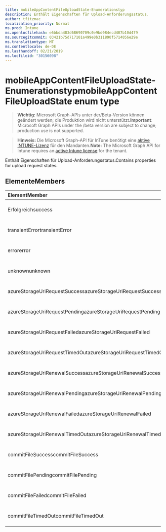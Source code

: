 ```yaml
---
title: mobileAppContentFileUploadState-Enumerationstyp
description: Enthält Eigenschaften für Upload-Anforderungsstatus.
author: tfitzmac
localization_priority: Normal
ms.prod: Intune
ms.openlocfilehash: e6bbda483d68690709c0e9bd084ecd407b10d479
ms.sourcegitcommit: 03421b75d717101a499e0b311890f5714056e29e
ms.translationtype: MT
ms.contentlocale: de-DE
ms.lasthandoff: 02/21/2019
ms.locfileid: "30156098"
---
```

# <a name="mobileappcontentfileuploadstate-enum-type"></a><span data-ttu-id="bea63-103">mobileAppContentFileUploadState-Enumerationstyp</span><span class="sxs-lookup"><span data-stu-id="bea63-103">mobileAppContentFileUploadState enum type</span></span>

> <span data-ttu-id="bea63-104">**Wichtig:** Microsoft Graph-APIs unter der/Beta-Version können geändert werden; die Produktion wird nicht unterstützt.</span><span class="sxs-lookup"><span data-stu-id="bea63-104">**Important:** Microsoft Graph APIs under the /beta version are subject to change; production use is not supported.</span></span>

> <span data-ttu-id="bea63-105">**Hinweis:** Die Microsoft Graph-API für InTune benötigt eine [aktive INTUNE-Lizenz](https://go.microsoft.com/fwlink/?linkid=839381) für den Mandanten.</span><span class="sxs-lookup"><span data-stu-id="bea63-105">**Note:** The Microsoft Graph API for Intune requires an [active Intune license](https://go.microsoft.com/fwlink/?linkid=839381) for the tenant.</span></span>

<span data-ttu-id="bea63-106">Enthält Eigenschaften für Upload-Anforderungsstatus.</span><span class="sxs-lookup"><span data-stu-id="bea63-106">Contains properties for upload request states.</span></span>

## <a name="members"></a><span data-ttu-id="bea63-107">Elemente</span><span class="sxs-lookup"><span data-stu-id="bea63-107">Members</span></span>
|<span data-ttu-id="bea63-108">Element</span><span class="sxs-lookup"><span data-stu-id="bea63-108">Member</span></span>|<span data-ttu-id="bea63-109">Wert</span><span class="sxs-lookup"><span data-stu-id="bea63-109">Value</span></span>|<span data-ttu-id="bea63-110">Beschreibung</span><span class="sxs-lookup"><span data-stu-id="bea63-110">Description</span></span>|
|:---|:---|:---|
|<span data-ttu-id="bea63-111">Erfolgreich</span><span class="sxs-lookup"><span data-stu-id="bea63-111">success</span></span>|<span data-ttu-id="bea63-112">0</span><span class="sxs-lookup"><span data-stu-id="bea63-112">0</span></span>|<span data-ttu-id="bea63-113">Noch nicht dokumentiert</span><span class="sxs-lookup"><span data-stu-id="bea63-113">Not yet documented</span></span>|
|<span data-ttu-id="bea63-114">transientError</span><span class="sxs-lookup"><span data-stu-id="bea63-114">transientError</span></span>|<span data-ttu-id="bea63-115">1</span><span class="sxs-lookup"><span data-stu-id="bea63-115">1</span></span>|<span data-ttu-id="bea63-116">Noch nicht dokumentiert</span><span class="sxs-lookup"><span data-stu-id="bea63-116">Not yet documented</span></span>|
|<span data-ttu-id="bea63-117">error</span><span class="sxs-lookup"><span data-stu-id="bea63-117">error</span></span>|<span data-ttu-id="bea63-118">2</span><span class="sxs-lookup"><span data-stu-id="bea63-118">2</span></span>|<span data-ttu-id="bea63-119">Noch nicht dokumentiert</span><span class="sxs-lookup"><span data-stu-id="bea63-119">Not yet documented</span></span>|
|<span data-ttu-id="bea63-120">unknown</span><span class="sxs-lookup"><span data-stu-id="bea63-120">unknown</span></span>|<span data-ttu-id="bea63-121">3</span><span class="sxs-lookup"><span data-stu-id="bea63-121">3</span></span>|<span data-ttu-id="bea63-122">Noch nicht dokumentiert</span><span class="sxs-lookup"><span data-stu-id="bea63-122">Not yet documented</span></span>|
|<span data-ttu-id="bea63-123">azureStorageUriRequestSuccess</span><span class="sxs-lookup"><span data-stu-id="bea63-123">azureStorageUriRequestSuccess</span></span>|<span data-ttu-id="bea63-124">100</span><span class="sxs-lookup"><span data-stu-id="bea63-124">100</span></span>|<span data-ttu-id="bea63-125">Noch nicht dokumentiert</span><span class="sxs-lookup"><span data-stu-id="bea63-125">Not yet documented</span></span>|
|<span data-ttu-id="bea63-126">azureStorageUriRequestPending</span><span class="sxs-lookup"><span data-stu-id="bea63-126">azureStorageUriRequestPending</span></span>|<span data-ttu-id="bea63-127">101</span><span class="sxs-lookup"><span data-stu-id="bea63-127">101</span></span>|<span data-ttu-id="bea63-128">Noch nicht dokumentiert</span><span class="sxs-lookup"><span data-stu-id="bea63-128">Not yet documented</span></span>|
|<span data-ttu-id="bea63-129">azureStorageUriRequestFailed</span><span class="sxs-lookup"><span data-stu-id="bea63-129">azureStorageUriRequestFailed</span></span>|<span data-ttu-id="bea63-130">102</span><span class="sxs-lookup"><span data-stu-id="bea63-130">102</span></span>|<span data-ttu-id="bea63-131">Noch nicht dokumentiert</span><span class="sxs-lookup"><span data-stu-id="bea63-131">Not yet documented</span></span>|
|<span data-ttu-id="bea63-132">azureStorageUriRequestTimedOut</span><span class="sxs-lookup"><span data-stu-id="bea63-132">azureStorageUriRequestTimedOut</span></span>|<span data-ttu-id="bea63-133">103</span><span class="sxs-lookup"><span data-stu-id="bea63-133">103</span></span>|<span data-ttu-id="bea63-134">Noch nicht dokumentiert</span><span class="sxs-lookup"><span data-stu-id="bea63-134">Not yet documented</span></span>|
|<span data-ttu-id="bea63-135">azureStorageUriRenewalSuccess</span><span class="sxs-lookup"><span data-stu-id="bea63-135">azureStorageUriRenewalSuccess</span></span>|<span data-ttu-id="bea63-136">200</span><span class="sxs-lookup"><span data-stu-id="bea63-136">200</span></span>|<span data-ttu-id="bea63-137">Noch nicht dokumentiert</span><span class="sxs-lookup"><span data-stu-id="bea63-137">Not yet documented</span></span>|
|<span data-ttu-id="bea63-138">azureStorageUriRenewalPending</span><span class="sxs-lookup"><span data-stu-id="bea63-138">azureStorageUriRenewalPending</span></span>|<span data-ttu-id="bea63-139">201</span><span class="sxs-lookup"><span data-stu-id="bea63-139">201</span></span>|<span data-ttu-id="bea63-140">Noch nicht dokumentiert</span><span class="sxs-lookup"><span data-stu-id="bea63-140">Not yet documented</span></span>|
|<span data-ttu-id="bea63-141">azureStorageUriRenewalFailed</span><span class="sxs-lookup"><span data-stu-id="bea63-141">azureStorageUriRenewalFailed</span></span>|<span data-ttu-id="bea63-142">202</span><span class="sxs-lookup"><span data-stu-id="bea63-142">202</span></span>|<span data-ttu-id="bea63-143">Noch nicht dokumentiert</span><span class="sxs-lookup"><span data-stu-id="bea63-143">Not yet documented</span></span>|
|<span data-ttu-id="bea63-144">azureStorageUriRenewalTimedOut</span><span class="sxs-lookup"><span data-stu-id="bea63-144">azureStorageUriRenewalTimedOut</span></span>|<span data-ttu-id="bea63-145">203</span><span class="sxs-lookup"><span data-stu-id="bea63-145">203</span></span>|<span data-ttu-id="bea63-146">Noch nicht dokumentiert</span><span class="sxs-lookup"><span data-stu-id="bea63-146">Not yet documented</span></span>|
|<span data-ttu-id="bea63-147">commitFileSuccess</span><span class="sxs-lookup"><span data-stu-id="bea63-147">commitFileSuccess</span></span>|<span data-ttu-id="bea63-148">300</span><span class="sxs-lookup"><span data-stu-id="bea63-148">300</span></span>|<span data-ttu-id="bea63-149">Noch nicht dokumentiert</span><span class="sxs-lookup"><span data-stu-id="bea63-149">Not yet documented</span></span>|
|<span data-ttu-id="bea63-150">commitFilePending</span><span class="sxs-lookup"><span data-stu-id="bea63-150">commitFilePending</span></span>|<span data-ttu-id="bea63-151">301</span><span class="sxs-lookup"><span data-stu-id="bea63-151">301</span></span>|<span data-ttu-id="bea63-152">Noch nicht dokumentiert</span><span class="sxs-lookup"><span data-stu-id="bea63-152">Not yet documented</span></span>|
|<span data-ttu-id="bea63-153">commitFileFailed</span><span class="sxs-lookup"><span data-stu-id="bea63-153">commitFileFailed</span></span>|<span data-ttu-id="bea63-154">302</span><span class="sxs-lookup"><span data-stu-id="bea63-154">302</span></span>|<span data-ttu-id="bea63-155">Noch nicht dokumentiert</span><span class="sxs-lookup"><span data-stu-id="bea63-155">Not yet documented</span></span>|
|<span data-ttu-id="bea63-156">commitFileTimedOut</span><span class="sxs-lookup"><span data-stu-id="bea63-156">commitFileTimedOut</span></span>|<span data-ttu-id="bea63-157">303</span><span class="sxs-lookup"><span data-stu-id="bea63-157">303</span></span>|<span data-ttu-id="bea63-158">Noch nicht dokumentiert</span><span class="sxs-lookup"><span data-stu-id="bea63-158">Not yet documented</span></span>|




